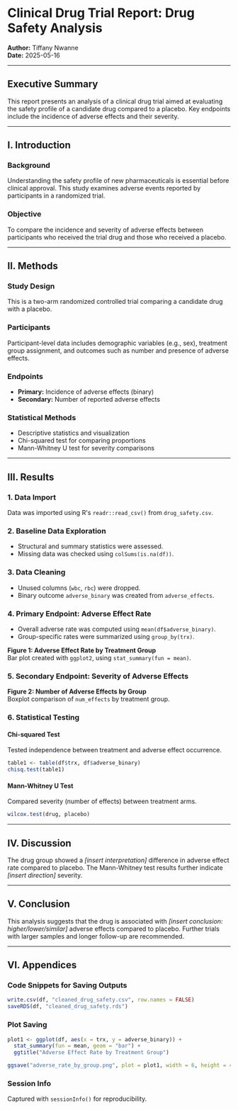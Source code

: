 # Clinical Drug Trial Report: Drug Safety Analysis

**Author:** Tiffany Nwanne  
**Date:** 2025-05-16

---

## Executive Summary

This report presents an analysis of a clinical drug trial aimed at evaluating the safety profile of a candidate drug compared to a placebo. Key endpoints include the incidence of adverse effects and their severity.

---

## I. Introduction

### Background

Understanding the safety profile of new pharmaceuticals is essential before clinical approval. This study examines adverse events reported by participants in a randomized trial.

### Objective

To compare the incidence and severity of adverse effects between participants who received the trial drug and those who received a placebo.

---

## II. Methods

### Study Design

This is a two-arm randomized controlled trial comparing a candidate drug with a placebo.

### Participants

Participant-level data includes demographic variables (e.g., sex), treatment group assignment, and outcomes such as number and presence of adverse effects.

### Endpoints

- **Primary:** Incidence of adverse effects (binary)
- **Secondary:** Number of reported adverse effects

### Statistical Methods

- Descriptive statistics and visualization
- Chi-squared test for comparing proportions
- Mann-Whitney U test for severity comparisons

---

## III. Results

### 1. Data Import

Data was imported using R's `readr::read_csv()` from `drug_safety.csv`.

### 2. Baseline Data Exploration

- Structural and summary statistics were assessed.
- Missing data was checked using `colSums(is.na(df))`.

### 3. Data Cleaning

- Unused columns (`wbc`, `rbc`) were dropped.
- Binary outcome `adverse_binary` was created from `adverse_effects`.

### 4. Primary Endpoint: Adverse Effect Rate

- Overall adverse rate was computed using `mean(df$adverse_binary)`.
- Group-specific rates were summarized using `group_by(trx)`.

**Figure 1: Adverse Effect Rate by Treatment Group**  
Bar plot created with `ggplot2`, using `stat_summary(fun = mean)`.

### 5. Secondary Endpoint: Severity of Adverse Effects

**Figure 2: Number of Adverse Effects by Group**  
Boxplot comparison of `num_effects` by treatment group.

### 6. Statistical Testing

#### Chi-squared Test

Tested independence between treatment and adverse effect occurrence.

```r
table1 <- table(df$trx, df$adverse_binary)
chisq.test(table1)
```

#### Mann-Whitney U Test

Compared severity (number of effects) between treatment arms.

```r
wilcox.test(drug, placebo)
```

---

## IV. Discussion

The drug group showed a *[insert interpretation]* difference in adverse effect rate compared to placebo. The Mann-Whitney test results further indicate *[insert direction]* severity.

---

## V. Conclusion

This analysis suggests that the drug is associated with *[insert conclusion: higher/lower/similar]* adverse effects compared to placebo. Further trials with larger samples and longer follow-up are recommended.

---

## VI. Appendices

### Code Snippets for Saving Outputs

```r
write.csv(df, "cleaned_drug_safety.csv", row.names = FALSE)
saveRDS(df, "cleaned_drug_safety.rds")
```

### Plot Saving

```r
plot1 <- ggplot(df, aes(x = trx, y = adverse_binary)) +
  stat_summary(fun = mean, geom = "bar") +
  ggtitle("Adverse Effect Rate by Treatment Group")

ggsave("adverse_rate_by_group.png", plot = plot1, width = 6, height = 4, dpi = 300)
```

### Session Info

Captured with `sessionInfo()` for reproducibility.
